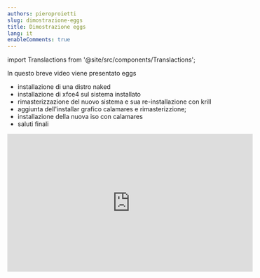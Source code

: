 ```yaml
---
authors: pieroproietti
slug: dimostrazione-eggs
title: Dimostrazione eggs
lang: it
enableComments: true
---
```

import Translactions from '@site/src/components/Translactions';

<Translactions />

In questo breve video viene presentato eggs

* installazione di una distro naked
* installazione di xfce4 sul sistema installato
* rimasterizzazione del nuovo sistema e sua re-installazione con krill
* aggiunta dell'installar grafico calamares e rimasterizzione;
* installazione della nuova iso con calamares
* saluti finali

<iframe width="560" height="315" src="https://www.youtube.com/embed/cKSszLKUwxA" title="YouTube video player" frameborder="0" allow="accelerometer; autoplay; clipboard-write; encrypted-media; gyroscope; picture-in-picture; web-share" allowfullscreen></iframe>

